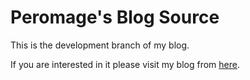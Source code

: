 # Peromage's Blog Source
This is the development branch of my blog.

If you are interested in it please visit my blog from [here](https://peromage.github.io).
